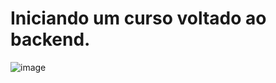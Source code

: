 # Iniciando um curso voltado ao backend.
![image](https://user-images.githubusercontent.com/88493966/173317089-6118740f-dadc-41ef-a0c6-469e91d3d8ba.png)
